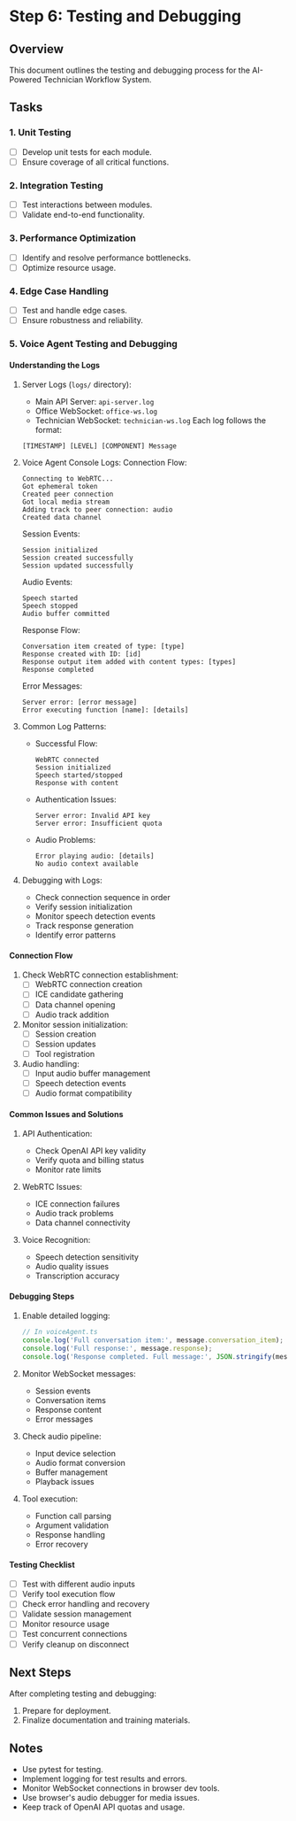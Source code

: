 # Step 6: Testing and Debugging

## Overview
This document outlines the testing and debugging process for the AI-Powered Technician Workflow System.

## Tasks

### 1. Unit Testing
- [ ] Develop unit tests for each module.
- [ ] Ensure coverage of all critical functions.

### 2. Integration Testing
- [ ] Test interactions between modules.
- [ ] Validate end-to-end functionality.

### 3. Performance Optimization
- [ ] Identify and resolve performance bottlenecks.
- [ ] Optimize resource usage.

### 4. Edge Case Handling
- [ ] Test and handle edge cases.
- [ ] Ensure robustness and reliability.

### 5. Voice Agent Testing and Debugging

#### Understanding the Logs
1. Server Logs (`logs/` directory):
   - Main API Server: `api-server.log`
   - Office WebSocket: `office-ws.log`
   - Technician WebSocket: `technician-ws.log`
   Each log follows the format:
   ```
   [TIMESTAMP] [LEVEL] [COMPONENT] Message
   ```

2. Voice Agent Console Logs:
   Connection Flow:
   ```
   Connecting to WebRTC...
   Got ephemeral token
   Created peer connection
   Got local media stream
   Adding track to peer connection: audio
   Created data channel
   ```

   Session Events:
   ```
   Session initialized
   Session created successfully
   Session updated successfully
   ```

   Audio Events:
   ```
   Speech started
   Speech stopped
   Audio buffer committed
   ```

   Response Flow:
   ```
   Conversation item created of type: [type]
   Response created with ID: [id]
   Response output item added with content types: [types]
   Response completed
   ```

   Error Messages:
   ```
   Server error: [error message]
   Error executing function [name]: [details]
   ```

3. Common Log Patterns:
   - Successful Flow:
     ```
     WebRTC connected
     Session initialized
     Speech started/stopped
     Response with content
     ```
   
   - Authentication Issues:
     ```
     Server error: Invalid API key
     Server error: Insufficient quota
     ```
   
   - Audio Problems:
     ```
     Error playing audio: [details]
     No audio context available
     ```

4. Debugging with Logs:
   - Check connection sequence in order
   - Verify session initialization
   - Monitor speech detection events
   - Track response generation
   - Identify error patterns

#### Connection Flow
1. Check WebRTC connection establishment:
   - [ ] WebRTC connection creation
   - [ ] ICE candidate gathering
   - [ ] Data channel opening
   - [ ] Audio track addition

2. Monitor session initialization:
   - [ ] Session creation
   - [ ] Session updates
   - [ ] Tool registration

3. Audio handling:
   - [ ] Input audio buffer management
   - [ ] Speech detection events
   - [ ] Audio format compatibility

#### Common Issues and Solutions
1. API Authentication:
   - Check OpenAI API key validity
   - Verify quota and billing status
   - Monitor rate limits

2. WebRTC Issues:
   - ICE connection failures
   - Audio track problems
   - Data channel connectivity

3. Voice Recognition:
   - Speech detection sensitivity
   - Audio quality issues
   - Transcription accuracy

#### Debugging Steps
1. Enable detailed logging:
   ```typescript
   // In voiceAgent.ts
   console.log('Full conversation item:', message.conversation_item);
   console.log('Full response:', message.response);
   console.log('Response completed. Full message:', JSON.stringify(message));
   ```

2. Monitor WebSocket messages:
   - Session events
   - Conversation items
   - Response content
   - Error messages

3. Check audio pipeline:
   - Input device selection
   - Audio format conversion
   - Buffer management
   - Playback issues

4. Tool execution:
   - Function call parsing
   - Argument validation
   - Response handling
   - Error recovery

#### Testing Checklist
- [ ] Test with different audio inputs
- [ ] Verify tool execution flow
- [ ] Check error handling and recovery
- [ ] Validate session management
- [ ] Monitor resource usage
- [ ] Test concurrent connections
- [ ] Verify cleanup on disconnect

## Next Steps
After completing testing and debugging:
1. Prepare for deployment.
2. Finalize documentation and training materials.

## Notes
- Use pytest for testing.
- Implement logging for test results and errors.
- Monitor WebSocket connections in browser dev tools.
- Use browser's audio debugger for media issues.
- Keep track of OpenAI API quotas and usage. 